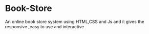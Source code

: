 # Book-Store
An online book store system using HTML,CSS and Js and it gives the responsive ,easy to use and interactive 
